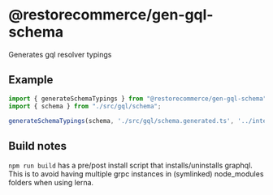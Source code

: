 
# @restorecommerce/gen-gql-schema

Generates gql resolver typings

## Example

```ts
import { generateSchemaTypings } from "@restorecommerce/gen-gql-schema";
import { schema } from "./src/gql/schema";

generateSchemaTypings(schema, './src/gql/schema.generated.ts', '../interfaces#MyContext');
```

## Build notes

`npm run build` has a pre/post install script that installs/uninstalls graphql.
This is to avoid having multiple grpc instances in (symlinked) node_modules folders when using lerna.
